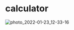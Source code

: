 # calculator

![photo_2022-01-23_12-33-16](https://user-images.githubusercontent.com/91713813/150669046-b217cb84-0949-4cba-9163-b3105ca656c6.jpg)
